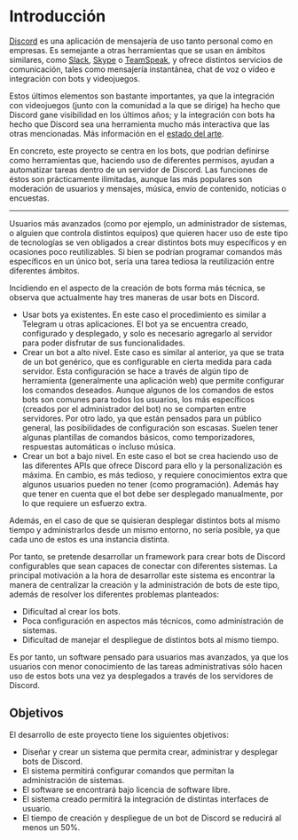# Introducción

[Discord]([https://discord.com) es una aplicación de mensajería de uso tanto personal como en empresas. Es semejante a otras herramientas que se usan en ámbitos similares, como [Slack](https://slack.com/), [Skype](https://www.skype.com/) o [TeamSpeak](https://www.teamspeak.com/), y ofrece distintos servicios de comunicación, tales como mensajería instantánea, chat de voz o vídeo e integración con bots y videojuegos.

Estos últimos elementos son bastante importantes, ya que la integración con videojuegos (junto con la comunidad a la que se dirige) ha hecho que Discord gane visibilidad en los últimos años; y la integración con bots ha hecho que Discord sea una herramienta mucho más interactiva que las otras mencionadas. Más información en el [estado del arte](../estado-del-arte/estado-del-arte.md).

En concreto, este proyecto se centra en los bots, que podrían definirse como herramientas que, haciendo uso de diferentes permisos, ayudan a automatizar tareas dentro de un servidor de Discord. Las funciones de éstos son prácticamente ilimitadas, aunque las más populares son moderación de usuarios y mensajes, música, envío de contenido, noticias o encuestas.

---

Usuarios más avanzados (como por ejemplo, un administrador de sistemas, o alguien que controla distintos equipos) que quieren hacer uso de este tipo de tecnologías se ven obligados a crear distintos bots muy específicos y en ocasiones poco reutilizables. Si bien se podrían programar comandos más específicos en un único bot, sería una tarea tediosa la reutilización entre diferentes ámbitos.

Incidiendo en el aspecto de la creación de bots forma más técnica, se observa que actualmente hay tres maneras de usar bots en Discord.

- Usar bots ya existentes. En este caso el procedimiento es similar a Telegram u otras aplicaciones. El bot ya se encuentra creado, configurado y desplegado, y solo es necesario agregarlo al servidor para poder disfrutar de sus funcionalidades.
- Crear un bot a alto nivel. Este caso es similar al anterior, ya que se trata de un bot genérico, que es configurable en cierta medida para cada servidor. Esta configuración se hace a través de algún tipo de herramienta (generalmente una aplicación web) que permite configurar los comandos deseados. Aunque algunos de los comandos de estos bots son comunes para todos los usuarios, los más específicos (creados por el administrador del bot) no se comparten entre servidores. Por otro lado, ya que están pensados para un público general, las posibilidades de configuración son escasas. Suelen tener algunas plantillas de comandos básicos, como temporizadores, respuestas automáticas o incluso música.
- Crear un bot a bajo nivel. En este caso el bot se crea haciendo uso de las diferentes APIs que ofrece Discord para ello y la personalización es máxima. En cambio, es más tedioso, y requiere conocimientos extra que algunos usuarios pueden no tener (como programación). Además hay que tener en cuenta que el bot debe ser desplegado manualmente, por lo que requiere un esfuerzo extra.

Además, en el caso de que se quisieran desplegar distintos bots al mismo tiempo y administrarlos desde un mismo entorno, no sería posible, ya que cada uno de estos es una instancia distinta.

Por tanto, se pretende desarrollar un framework para crear bots de Discord configurables que sean capaces de conectar con diferentes sistemas. La principal motivación a la hora de desarrollar este sistema es encontrar la manera de centralizar la creación y la administración de bots de este tipo, además de resolver los diferentes problemas planteados:

- Dificultad al crear los bots.
- Poca configuración en aspectos más técnicos, como administración de sistemas.
- Dificultad de manejar el despliegue de distintos bots al mismo tiempo.

Es por tanto, un software pensado para usuarios mas avanzados, ya que los usuarios con menor conocimiento de las tareas administrativas sólo hacen uso de estos bots una vez ya desplegados a través de los servidores de Discord.

## Objetivos

El desarrollo de este proyecto tiene los siguientes objetivos:

- Diseñar y crear un sistema que permita crear, administrar y desplegar bots de Discord.
- El sistema permitirá configurar comandos que permitan la administración de sistemas.
- El software se encontrará bajo licencia de software libre.
- El sistema creado permitirá la integración de distintas interfaces de usuario.
- El tiempo de creación y despliegue de un bot de Discord se reducirá al menos un 50%.
